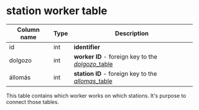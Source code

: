 # station worker table

Column name     | Type          | Description
------------    | ------------- | -------------
id              | int           | **identifier**
dolgozo         | int           | **worker ID** - foreign key to the [*dolgozo*_table]()
állomás         | int           | **station ID** - foreign key to the [*allomas*_table]()

This table contains which worker works on which stations. It's purpose to connect those tables.
